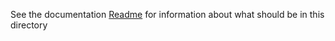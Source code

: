 See the documentation [Readme](https://github.com/TnTech-ECE/CapstoneStarterRepo/blob/4acf2722f47a9d7eadf164df901ab597b25184e5/Documentation/ReadMe.md) for information about what should be in this directory
